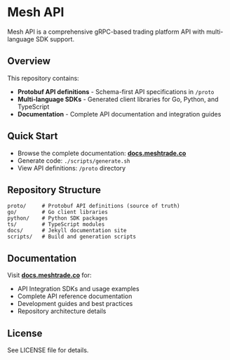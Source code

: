 # Mesh API

Mesh API is a comprehensive gRPC-based trading platform API with multi-language SDK support.

## Overview

This repository contains:

- **Protobuf API definitions** - Schema-first API specifications in `/proto`
- **Multi-language SDKs** - Generated client libraries for Go, Python, and TypeScript
- **Documentation** - Complete API documentation and integration guides

## Quick Start

- Browse the complete documentation: **[docs.meshtrade.co](https://meshtrade.github.io/api)**
- Generate code: `./scripts/generate.sh`
- View API definitions: `/proto` directory

## Repository Structure

```
proto/     # Protobuf API definitions (source of truth)
go/        # Go client libraries  
python/    # Python SDK packages
ts/        # TypeScript modules
docs/      # Jekyll documentation site
scripts/   # Build and generation scripts
```

## Documentation

Visit **[docs.meshtrade.co](https://meshtrade.github.io/api)** for:

- API Integration SDKs and usage examples
- Complete API reference documentation  
- Development guides and best practices
- Repository architecture details

## License

See LICENSE file for details.